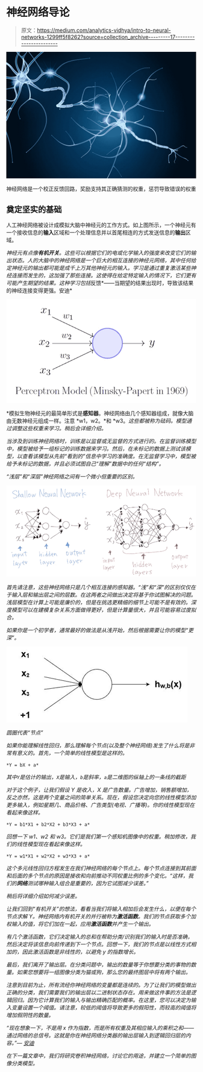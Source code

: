 # 神经网络导论

> 原文：<https://medium.com/analytics-vidhya/intro-to-neural-networks-1299ff5f8262?source=collection_archive---------17----------------------->

![](img/4fcc8a68b9be8d0309d92f0aa6ee9eb4.png)

神经网络是一个校正反馈回路，奖励支持其正确猜测的权重，惩罚导致错误的权重

## 奠定坚实的基础

人工神经网络被设计成模拟大脑中神经元的工作方式。如上图所示，一个神经元有一个接收信息的**输入**区域和一个处理信息并以首尾相连的方式发送信息的**输出**区域。

*神经元有点像**有机开关**。这些可以根据它们的电或化学输入的强度来改变它们的输出状态。人的大脑中的神经网络是一个巨大的相互连接的神经元网络，其中任何给定神经元的输出都可能是成千上万其他神经元的输入。*学习是通过重复激活某些神经连接而发生的*，这加强了那些连接。这使得在给定特定输入的情况下，它们更有可能产生期望的结果。这种学习包括*反馈*——当期望的结果出现时，导致该结果的神经连接变得更强。安迪*

*![](img/bcc205a1be18fe8ccc84fc0a02dd31d5.png)*

*模拟生物神经元的最简单形式是**感知器**。神经网络由几个感知器组成，就像大脑由无数神经元组成一样。注意 *w1，w2。*和 *w3。*这些都被称为砝码。模型通过调整这些权重来学习。稍后会详细介绍。*

*当涉及到训练神经网络时，训练是以监督或无监督的方式进行的。在监督训练模型中，模型被给予一组标记的训练数据来学习。然后，在未标记的数据上测试该模型，以查看该模型从先前“看到的”信息中学习的准确度。在无监督学习中，模型被给予未标记的数据，并且必须试图自己“理解”数据中的任何“结构”。*

*“浅层”和“深层”神经网络之间有一个微小但重要的区别。*

*![](img/5084db710248a984109f6ce835e6b9d5.png)*

*首先请注意，这些神经网络只是几个相互连接的感知器。“浅”和“深”的区别仅仅在于输入层和输出层之间的层数。在这两者之间做出决定将基于你试图解决的问题。浅层模型在计算上可能是廉价的，但是在挑选更精细的细节上可能不是有效的。深度模型可以在建模复杂关系方面做得更好，但是计算量很大，并且可能容易过度拟合。*

*如果你是一个初学者，通常最好的做法是从浅开始，然后根据需要让你的模型“更深”。*

*![](img/a96350045505320b4ef482d386b467b6.png)*

*圆圈代表“节点”*

*如果你能理解线性回归，那么理解每个节点(以及整个神经网络)发生了什么将是非常有意义的。首先，一个简单的线性模型是这样的。*

```
*Y = bX + a*
```

*其中`Y`是估计的输出，`X`是输入，`b`是斜率，`a`是二维图的纵轴上的一条线的截距*

*对于这个例子，让我们假设 Y 是收入，X 是广告数量。广告增加，销售额增加，反之亦然，这是两个变量之间的简单关系。现在，假设您决定向您的线性模型添加更多输入，例如星期几、商品价格、广告类型(电视、广播等)。你的线性模型现在看起来像这样。*

```
*Y = b1*X1 + b2*X2 + b3*X3 + a*
```

*回想一下 w1、w2 和 w3。它们是我们第一个感知机图像中的权重。稍加修改，我们的线性模型现在看起来像这样。*

```
*Y = w1*X1 + w2*X2 + w3*X3 + a*
```

*这个多元线性回归方程发生在我们神经网络的每个节点上。每个节点连接到其前面和后面的多个节点的原因是接收和向前推动不同权重比例的多个变化。“这样，我们的**网络**测试哪种输入组合是重要的，因为它试图减少误差。”*

*稍后将详细介绍如何减少误差。*

*让我们回到“有机开关”的想法，看看当我们将输入相加后会发生什么，以便在每个节点求解 Y。神经网络内有机开关的并行被称为**激活函数**。我们的节点获取多个加权输入的值，将它们加在一起，应用**激活函数**并产生一个输出。*

*有几个激活函数，它们决定输入的总和在帮助分类/识别我们的输入时是否准确，然后决定将该信息向前传递到下一个节点。回想一下，我们的节点是以线性方式相加的，因此激活函数是非线性的，以避免 y 的指数增长。*

*最后，我们离开了输出层。在分类问题中，输出的数量等于你想要分类的事物的数量。如果您想要将一组图像分类为猫或狗，那么您的最终图层中将有两个输出。*

*注意到目前为止，所有流经你神经网络的变量都是连续的。为了让我们的模型做出正确的分类，我们需要我们的输出层以二进制状态存在。用来做这件事的方法是逻辑回归。因为它计算我们的输入与输出精确匹配的概率。在这里，您可以决定为输入变量设置一个阈值。请注意，较低的阈值将导致更多的假阳性，而较高的阈值将增加假阴性的数量。*

*“现在想象一下，不是用 *x* 作为指数，而是所有权重及其相应输入的乘积之和——通过网络的总信号。这就是你在神经网络分类器的输出层输入到逻辑回归层的内容。”— [安迪](https://skymind.ai/wiki/neural-network)*

*在下一篇文章中，我们将研究卷积神经网络，讨论它的用途，并建立一个简单的图像分类模型。*